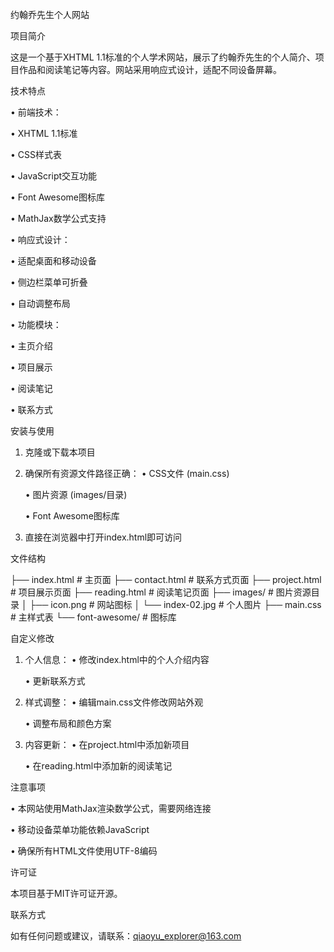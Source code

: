 约翰乔先生个人网站

项目简介

这是一个基于XHTML 1.1标准的个人学术网站，展示了约翰乔先生的个人简介、项目作品和阅读笔记等内容。网站采用响应式设计，适配不同设备屏幕。

技术特点

• 前端技术：

  • XHTML 1.1标准

  • CSS样式表

  • JavaScript交互功能

  • Font Awesome图标库

  • MathJax数学公式支持

• 响应式设计：

  • 适配桌面和移动设备

  • 侧边栏菜单可折叠

  • 自动调整布局

• 功能模块：

  • 主页介绍

  • 项目展示

  • 阅读笔记

  • 联系方式

安装与使用

1. 克隆或下载本项目
2. 确保所有资源文件路径正确：
   • CSS文件 (main.css)

   • 图片资源 (images/目录)

   • Font Awesome图标库

3. 直接在浏览器中打开index.html即可访问

文件结构


├── index.html          # 主页面
├── contact.html        # 联系方式页面
├── project.html        # 项目展示页面
├── reading.html        # 阅读笔记页面
├── images/             # 图片资源目录
│   ├── icon.png        # 网站图标
│   └── index-02.jpg    # 个人图片
├── main.css            # 主样式表
└── font-awesome/       # 图标库


自定义修改

1. 个人信息：
   • 修改index.html中的个人介绍内容

   • 更新联系方式

2. 样式调整：
   • 编辑main.css文件修改网站外观

   • 调整布局和颜色方案

3. 内容更新：
   • 在project.html中添加新项目

   • 在reading.html中添加新的阅读笔记

注意事项

• 本网站使用MathJax渲染数学公式，需要网络连接

• 移动设备菜单功能依赖JavaScript

• 确保所有HTML文件使用UTF-8编码

许可证

本项目基于MIT许可证开源。

联系方式

如有任何问题或建议，请联系：qiaoyu_explorer@163.com
